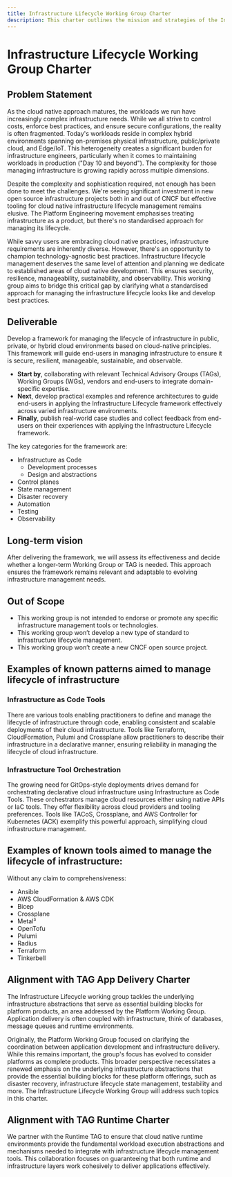```yaml
---
title: Infrastructure Lifecycle Working Group Charter
description: This charter outlines the mission and strategies of the Infrastructure Lifecycle Working Group (WG).
---
```


# Infrastructure Lifecycle Working Group Charter

## Problem Statement

As the cloud native approach matures, the workloads we run have increasingly complex infrastructure needs. While we all strive to control costs, enforce best practices, and ensure secure configurations, the reality is often fragmented. Today's workloads reside in complex hybrid environments spanning on-premises physical infrastructure, public/private cloud, and Edge/IoT. This heterogeneity creates a significant burden for infrastructure engineers, particularly when it comes to maintaining workloads in production ("Day 10 and beyond"). The complexity for those managing infrastructure is growing rapidly across multiple dimensions.

Despite the complexity and sophistication required, not enough has been done to meet the challenges. We're seeing significant investment in new open source infrastructure projects both in and out of CNCF but effective tooling for cloud native infrastructure lifecycle management remains elusive. The Platform Engineering movement emphasises treating infrastructure as a product, but there's no standardised approach for managing its lifecycle.

While savvy users are embracing cloud native practices, infrastructure requirements are inherently diverse. However, there's an opportunity to champion technology-agnostic best practices. Infrastructure lifecycle management deserves the same level of attention and planning we dedicate to established areas of cloud native development. This ensures security, resilience, manageability, sustainability, and observability. This working group aims to bridge this critical gap by clarifying what a standardised approach for managing the infrastructure lifecycle looks like and develop best practices.

## Deliverable

Develop a framework for managing the lifecycle of infrastructure in public, private, or hybrid cloud environments based on cloud-native principles. This framework will guide end-users in managing infrastructure to ensure it is secure, resilient, manageable, sustainable, and observable.

* **Start by**, collaborating with relevant Technical Advisory Groups (TAGs), Working Groups (WGs), vendors and end-users to integrate domain-specific expertise.
* **Next**, develop practical examples and reference architectures to guide end-users in applying the Infrastructure Lifecycle framework effectively across varied infrastructure environments.
* **Finally**, publish real-world case studies and collect feedback from end-users on their experiences with applying the Infrastructure Lifecycle framework.

The key categories for the framework are:
* Infrastructure as Code
  * Development processes
  * Design and abstractions
* Control planes
* State management
* Disaster recovery
* Automation
* Testing
* Observability

## Long-term vision
After delivering the framework, we will assess its effectiveness and decide whether a longer-term Working Group or TAG is needed. This approach ensures the framework remains relevant and adaptable to evolving infrastructure management needs.

## Out of Scope

* This working group is not intended to endorse or promote any specific infrastructure management tools or technologies.
* This working group won’t develop a new type of standard to infrastructure lifecycle management.
* This working group won’t create a new CNCF open source project.

## Examples of known patterns aimed to manage lifecycle of infrastructure

### Infrastructure as Code Tools

There are various tools enabling practitioners to define and manage the lifecycle of infrastructure through code, enabling consistent and scalable deployments of their cloud infrastructure. Tools like Terraform, CloudFormation, Pulumi and Crossplane allow practitioners to describe their infrastructure in a declarative manner, ensuring reliability in managing the lifecycle of cloud infrastructure.

### Infrastructure Tool Orchestration

The growing need for GitOps-style deployments drives demand for orchestrating declarative cloud infrastructure using Infrastructure as Code Tools. These orchestrators manage cloud resources either using native APIs or IaC tools. They offer flexibility across cloud providers and tooling preferences. Tools like TACoS, Crossplane, and AWS Controller for Kubernetes (ACK) exemplify this powerful approach, simplifying cloud infrastructure management.

## Examples of known tools aimed to manage the lifecycle of infrastructure:

Without any claim to comprehensiveness:

* Ansible
* AWS CloudFormation & AWS CDK
* Bicep
* Crossplane
* Metal³
* OpenTofu
* Pulumi
* Radius
* Terraform
* Tinkerbell

## Alignment with TAG App Delivery Charter

The Infrastructure Lifecycle working group tackles the underlying infrastructure abstractions that serve as essential building blocks for platform products, an area addressed by the Platform Working Group. Application delivery is often coupled with infrastructure, think of databases, message queues and runtime environments.

Originally, the Platform Working Group focused on clarifying the coordination between application development and infrastructure delivery. While this remains important, the group's focus has evolved to consider platforms as complete products. This broader perspective necessitates a renewed emphasis on the underlying infrastructure abstractions that provide the essential building blocks for these platform offerings, such as disaster recovery, infrastructure lifecycle state management, testability and more. The Infrastructure Lifecycle Working Group will address such topics in this charter.

## Alignment with TAG Runtime Charter

We partner with the Runtime TAG to ensure that cloud native runtime environments provide the fundamental workload execution abstractions and mechanisms needed to integrate with infrastructure lifecycle management tools. This collaboration focuses on guaranteeing that both runtime and infrastructure layers work cohesively to deliver applications effectively.
